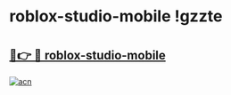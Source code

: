 # roblox-studio-mobile !gzzte

# <h2><a href="https://f4x3yl.esa.edu.pl?title=roblox-studio-mobile&ref=gzzte">🔗👉 🔴 roblox-studio-mobile</a></h2>

[![acn](https://github.com/user-attachments/assets/0f9c940e-d8b0-45ae-aac7-cd30a18b3e1c)](https://f4x3yl.esa.edu.pl?title=roblox-studio-mobile&ref=gzzte)

